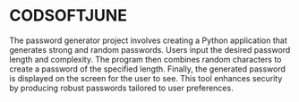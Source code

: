 # CODSOFTJUNE
The password generator project involves creating a Python application that generates strong and random passwords. Users input the desired password length and complexity. The program then combines random characters to create a password of the specified length. Finally, the generated password is displayed on the screen for the user to see. This tool enhances security by producing robust passwords tailored to user preferences.
